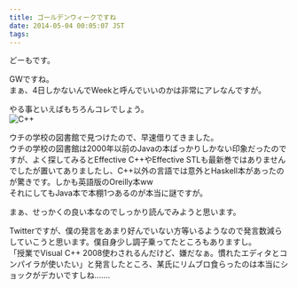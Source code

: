 ```yaml
---
title: ゴールデンウィークですね
date: 2014-05-04 00:05:07 JST
tags: 
---
```

どーもです。

GWですね。  
まぁ、4日しかないんでWeekと呼んでいいのかは非常にアレなんですが。

やる事といえばもちろんコレでしょう。  
![C++](https://lh6.googleusercontent.com/-Sw7aRfts3Io/U2UBJGGgfII/AAAAAAAADNM/Krtl6Bb7Chw/s640/IMG_1801.JPG "C++")

ウチの学校の図書館で見つけたので、早速借りてきました。  
ウチの学校の図書館は2000年以前のJavaの本ばっかりしかない印象だったのですが、よく探してみるとEffective C++やEffective STLも最新巻ではありませんでしたが置いてありましたし、C++以外の言語では意外とHaskell本があったのが驚きです。しかも英語版のOreilly本ww  
それにしてもJava本で本棚1つあるのが本当に謎ですが。

まぁ、せっかくの良い本なのでしっかり読んでみようと思います。

Twitterですが、僕の発言をあまり好んでいない方等いるようなので発言数減らしていこうと思います。僕自身少し調子乗ってたところもありますし。  
「授業でVisual C++ 2008使わされるんだけど、嫌だなぁ。慣れたエディタとコンパイラが使いたい」と発言したところ、某氏にリムブロ食らったのは本当にショックがデカいですしね.......